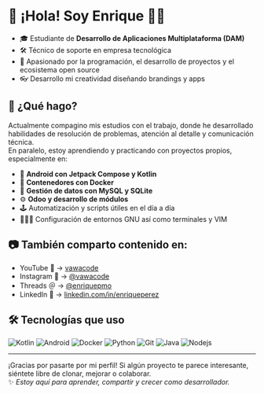 # 👋 ¡Hola! Soy Enrique 👨‍💻

- 🎓 Estudiante de **Desarrollo de Aplicaciones Multiplataforma (DAM)**  
- 🛠️ Técnico de soporte en empresa tecnológica  
- 🚀 Apasionado por la programación, el desarrollo de proyectos y el ecosistema open source 
- 👓 Desarrollo mi creatividad diseñando brandings y apps


## 💼 ¿Qué hago?

Actualmente compagino mis estudios con el trabajo, donde he desarrollado habilidades de resolución de problemas, atención al detalle y comunicación técnica.  
En paralelo, estoy aprendiendo y practicando con proyectos propios, especialmente en:

- 📱 **Android con Jetpack Compose y Kotlin**
- 🐳 **Contenedores con Docker**
- 🧠 **Gestión de datos con MySQL y SQLite**
- ⚙️ **Odoo y desarrollo de módulos**
- 🕹️ Automatización y scripts útiles en el día a día
- 👨🏼‍💻 Configuración de entornos GNU así como terminales y VIM

## 📷 También comparto contenido en:

- YouTube 🎥 → [vawacode](https://youtube.com/@vawacode)  
- Instagram 📸 → [@vawacode](https://instagram.com/vawacode)
- Threads ＠ → [@enriquepmo](https://www.threads.com/@enriquepmo)
- LinkedIn 💼 → [linkedin.com/in/enriqueperez](https://www.linkedin.com/in/enriqueperez)  


## 🛠️ Tecnologías que uso

![Kotlin](https://img.shields.io/badge/Kotlin-0095D5?style=flat&logo=kotlin&logoColor=white)
![Android](https://img.shields.io/badge/Android-3DDC84?style=flat&logo=android&logoColor=white)
![Docker](https://img.shields.io/badge/Docker-2496ED?style=flat&logo=docker&logoColor=white)
![Python](https://img.shields.io/badge/Python-3776AB?style=flat&logo=python&logoColor=white)
![Git](https://img.shields.io/badge/Git-F05032?style=flat&logo=git&logoColor=white)
![Java](https://img.shields.io/badge/Java-F05032?style=flat&logo=java&logoColor=white)
![Nodejs](https://img.shields.io/badge/Nodejs-F05032?style=flat&logo=nodejs&logoColor=white)

---

¡Gracias por pasarte por mi perfil! Si algún proyecto te parece interesante, siéntete libre de clonar, mejorar o colaborar.  
✨ _Estoy aquí para aprender, compartir y crecer como desarrollador._
